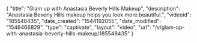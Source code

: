 {
    "title": "Glam up with Anastasia Beverly Hills Makeup",
    "description": "Anastasia Beverly Hills makeup helps you look more beautiful.",
    "videoid": "185548435",
    "date_created": "1544192055",
    "date_modified": "1546466829",
    "type": "captivate",
    "layout": "video",
    "url": "\/v\/glam-up-with-anastasia-beverly-hills-makeup\/185548435"
}